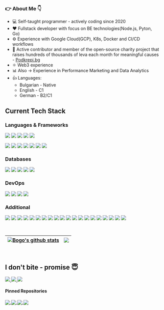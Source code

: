 
 ### 👉 About Me 👇
 
- 💻 Self-taught programmer - actively coding since 2020
- ❤️ Fullstack developer with focus on BE technologies(Node.js, Pyton, Go)
- ⚙️ Experience with Google Cloud(GCP), K8s, Docker and CI/CD workflows
- 🙌 Active contributor and member of the open-source charity project that raises hundreds of thousands of leva each month for meaningful causes - [Podkrepi.bg](https://github.com/podkrepi-bg)
- ⚛️ Web3 experience
- 📊 Also -> Experience in Performance Marketing and Data Analytics
- 👍 Languages:
  - Bulgarian - Native
  - English - C1
  - German - B2/C1

## Current Tech Stack

### Languages & Frameworks
<p>
  <img src="https://img.shields.io/badge/Python-3776AB?style=for-the-badge&logo=python&logoColor=white">
  <img src="https://img.shields.io/badge/Node.js-43853D?style=for-the-badge&logo=node.js&logoColor=white">
  <img src="https://img.shields.io/badge/TypeScript-007ACC?style=for-the-badge&logo=typescript&logoColor=white">
  <img src="https://img.shields.io/badge/Go-00ADD8?style=for-the-badge&logo=go&logoColor=white">
  <img src="https://img.shields.io/badge/Solidity-%23363636.svg?style=for-the-badge&logo=solidity&logoColor=white">
<p>
<p>
  <img src="https://img.shields.io/badge/Flask-000000?style=for-the-badge&logo=flask&logoColor=white">
  <img src="https://img.shields.io/badge/Express.js-404D59?style=for-the-badge">
  <img src="https://img.shields.io/badge/nestjs-%23E0234E.svg?style=for-the-badge&logo=nestjs&logoColor=white">
  <img src="https://img.shields.io/badge/-GIN-00ADD8?style=for-the-badge&logo=go&logoColor=white">
  <img src="https://img.shields.io/badge/React-20232A?style=for-the-badge&logo=react&logoColor=61DAFB">
  <img src="https://img.shields.io/badge/SASS-hotpink.svg?style=for-the-badge&logo=SASS&logoColor=white">
  <img src="https://img.shields.io/badge/Bootstrap-563D7C?style=for-the-badge&logo=bootstrap&logoColor=white">
<p>
  
 ### Databases
<p>
  <img src="https://img.shields.io/badge/PostgreSQL-316192?style=for-the-badge&logo=postgresql&logoColor=white">
  <img src="https://img.shields.io/badge/MongoDB-4EA94B?style=for-the-badge&logo=mongodb&logoColor=white">
  <img src="https://img.shields.io/badge/SQLite-07405E?style=for-the-badge&logo=sqlite&logoColor=white">
  <img src="https://img.shields.io/badge/redis-%23DD0031.svg?style=for-the-badge&logo=redis&logoColor=white">
  <img src="https://img.shields.io/badge/firebase-%23039BE5.svg?style=for-the-badge&logo=firebase">
 </p>

 ### DevOps
 <p>
  <img src="https://img.shields.io/badge/GoogleCloud-%234285F4.svg?style=for-the-badge&logo=google-cloud&logoColor=white">
  <img src="https://img.shields.io/badge/github%20actions-%232671E5.svg?style=for-the-badge&logo=githubactions&logoColor=white">
  <img src="https://img.shields.io/badge/kubernetes-%23326ce5.svg?style=for-the-badge&logo=kubernetes&logoColor=white">
  <img src="https://img.shields.io/badge/docker-%230db7ed.svg?style=for-the-badge&logo=docker&logoColor=white">
 </p>
 
 ### Additional
 <p>
  <img src="https://img.shields.io/badge/Ubuntu-E95420?style=for-the-badge&logo=ubuntu&logoColor=white">
  <img src="https://img.shields.io/badge/JWT-black?style=for-the-badge&logo=JSON%20web%20tokens">
  <img src="https://img.shields.io/badge/heroku-%23430098.svg?style=for-the-badge&logo=heroku&logoColor=white">
  <img src="https://img.shields.io/badge/Visual%20Studio%20Code-0078d7.svg?style=for-the-badge&logo=visual-studio-code&logoColor=white">
  <img src="https://img.shields.io/badge/pandas-%23150458.svg?style=for-the-badge&logo=pandas&logoColor=white">
  <img src="https://img.shields.io/badge/numpy-%23013243.svg?style=for-the-badge&logo=numpy&logoColor=white">
  <img src="https://img.shields.io/badge/Postman-FF6C37?style=for-the-badge&logo=postman&logoColor=white">
  <img src="https://img.shields.io/badge/gunicorn-%298729.svg?style=for-the-badge&logo=gunicorn&logoColor=white">
   <img src="https://img.shields.io/badge/nginx-%23009639.svg?style=for-the-badge&logo=nginx&logoColor=white">
  <img src="https://img.shields.io/badge/-selenium-%43B02A?style=for-the-badge&logo=selenium&logoColor=white">
 <img src="https://img.shields.io/badge/-jest-%23C21325?style=for-the-badge&logo=jest&logoColor=white">
 <img src="https://img.shields.io/badge/figma-%23F24E1E.svg?style=for-the-badge&logo=figma&logoColor=white">
 <img src="https://img.shields.io/badge/jinja-white.svg?style=for-the-badge&logo=jinja&logoColor=black">
 <img src="https://img.shields.io/badge/jupyter-%23FA0F00.svg?style=for-the-badge&logo=jupyter&logoColor=white">
 <img src="https://img.shields.io/badge/MUI-%230081CB.svg?style=for-the-badge&logo=mui&logoColor=white">
 <img src="https://img.shields.io/badge/Rabbitmq-FF6600?style=for-the-badge&logo=rabbitmq&logoColor=white">
 <img src="https://img.shields.io/badge/Prisma-3982CE?style=for-the-badge&logo=Prisma&logoColor=white">
 <img src="https://img.shields.io/badge/Notion-%23000000.svg?style=for-the-badge&logo=notion&logoColor=white">
 <img src="https://img.shields.io/badge/-Swagger-%23Clojure?style=for-the-badge&logo=swagger&logoColor=white">
 <img src="https://res.cloudinary.com/dawb3psft/image/upload/v1647933330/Portfolio/kv-lang.png">
 </p>
 
 <br>

<a href="https://github.com/BogoCvetkov"><img align="center" src="https://github-readme-stats.vercel.app/api?username=BogoCvetkov&show_icons=true&include_all_commits=true&theme=buefy&hide_border=true" alt="Bogo's github stats" /></a> | <a href="https://github.com/BogoCvetkov"><img align="center" src="https://github-readme-stats.vercel.app/api/top-langs/?username=BogoCvetkov&exclude_repo=Small_Projects&langs_count=6&layout=compact&theme=buefy&hide_border=true" /></a> |
| ------------- | ------------- |

<br>

## I don't bite - promise 😇
 <p>
 <a href = "https://www.linkedin.com/in/bogomil-cvetkov-766a37b5/"> <img src="https://img.shields.io/badge/linkedin-%230077B5.svg?style=for-the-badge&logo=linkedin&logoColor=white"> </a>
  <a href = "https://www.facebook.com/bogomil.cena/"> <img src="https://img.shields.io/badge/Facebook-%231877F2.svg?style=for-the-badge&logo=Facebook&logoColor=white"> </a>
 <a href="https://www.instagram.com/bogo.cvetkov/"><img src="https://img.shields.io/badge/instagram-E4405F.svg?style=for-the-badge&logo=instagram&logoColor=white"/></a>
 </p>
 
#### Pinned Repositories

<a href="https://github.com/BogoCvetkov/distributed-go-microservices-with-K8s/tree/main">
  <img align="center" src="https://github-readme-stats.vercel.app/api/pin/?username=BogoCvetkov&repo=distributed-go-microservices-with-K8s&theme=buefy" />
</a>

<a href="https://github.com/BogoCvetkov/podkrepi_api/tree/master">
  <img align="center" src="https://github-readme-stats.vercel.app/api/pin/?username=BogoCvetkov&repo=podkrepi_api&theme=buefy?" />
</a>

<a href="https://github.com/BogoCvetkov/go_masterclass_with_k8s/tree/main">
  <img align="center" src="https://github-readme-stats.vercel.app/api/pin/?username=BogoCvetkov&repo=go_masterclass_with_k8s&theme=buefy" />
</a>

<a href="https://github.com/BogoCvetkov/ScreenShotAppWEB/tree/Async">
  <img align="center" src="https://github-readme-stats.vercel.app/api/pin/?username=BogoCvetkov&repo=ScreenShotAppWEB&theme=buefy???" />
</a>

